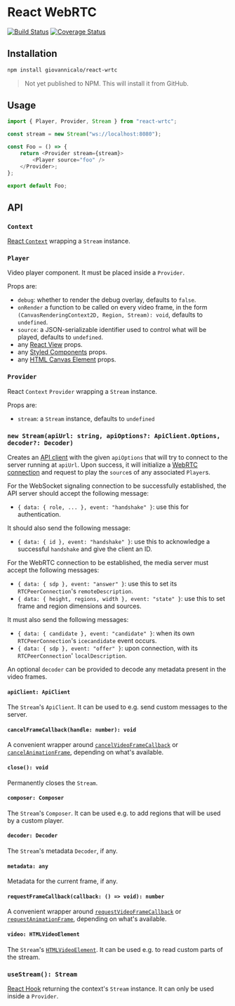 # React WebRTC

[![Build Status](https://github.com/giovannicalo/react-wrtc/actions/workflows/build.yml/badge.svg)](https://github.com/giovannicalo/react-wrtc/actions/workflows/build.yml)
[![Coverage Status](https://coveralls.io/repos/github/giovannicalo/react-wrtc/badge.svg?branch=master)](https://coveralls.io/github/giovannicalo/react-wrtc?branch=master)

## Installation

```bash
npm install giovannicalo/react-wrtc
```

> Not yet published to NPM. This will install it from GitHub.

## Usage

```javascript
import { Player, Provider, Stream } from "react-wrtc";

const stream = new Stream("ws://localhost:8080");

const Foo = () => {
    return <Provider stream={stream}>
        <Player source="foo" />
    </Provider>;
};

export default Foo;
```

## API

### `Context`

[React `Context`](https://reactjs.org/docs/context.html) wrapping a `Stream` instance.

### `Player`

Video player component. It must be placed inside a `Provider`.

Props are:

* `debug`: whether to render the debug overlay, defaults to `false`.
* `onRender` a function to be called on every video frame, in the form `(CanvasRenderingContext2D, Region, Stream): void`, defaults to `undefined`.
* `source`: a JSON-serializable identifier used to control what will be played, defaults to `undefined`.
* any [React View](https://github.com/giovannicalo/react-view) props.
* any [Styled Components](https://github.com/styled-components/styled-components) props.
* any [HTML Canvas Element](https://developer.mozilla.org/en-US/docs/Web/API/HTMLCanvasElement) props.

### `Provider`

React `Context` `Provider` wrapping a `Stream` instance.

Props are:

* `stream`: a `Stream` instance, defaults to `undefined`

### `new Stream(apiUrl: string, apiOptions?: ApiClient.Options, decoder?: Decoder)`

Creates an [API client](https://github.com/giovannicalo/js-wrtc-ws-api-client) with the given `apiOptions` that will try to connect to the server running at `apiUrl`. Upon success, it will initialize a [WebRTC connection](https://developer.mozilla.org/en-US/docs/Web/API/RTCPeerConnection) and request to play the `source`s of any associated `Player`s.

For the WebSocket signaling connection to be successfully established, the API server should accept the following message:

* `{ data: { role, ... }, event: "handshake" }`: use this for authentication.

It should also send the following message:

* `{ data: { id }, event: "handshake" }`: use this to acknowledge a successful `handshake` and give the client an ID.

For the WebRTC connection to be established, the media server must accept the following messages:

* `{ data: { sdp }, event: "answer" }`: use this to set its `RTCPeerConnection`'s `remoteDescription`.
* `{ data: { height, regions, width }, event: "state" }`: use this to set frame and region dimensions and sources.

It must also send the following messages:

* `{ data: { candidate }, event: "candidate" }`: when its own `RTCPeerConnection`'s `icecandidate` event occurs.
* `{ data: { sdp }, event: "offer" }`: upon connection, with its `RTCPeerConnection`' `localDescription`.

An optional `decoder` can be provided to decode any metadata present in the video frames.

#### `apiClient: ApiClient`

The `Stream`'s `ApiClient`. It can be used to e.g. send custom messages to the server.

#### `cancelFrameCallback(handle: number): void`

A convenient wrapper around [`cancelVideoFrameCallback`](https://developer.mozilla.org/en-US/docs/Web/API/HTMLVideoElement/cancelVideoFrameCallback) or [`cancelAnimationFrame`](https://developer.mozilla.org/en-US/docs/Web/API/Window/cancelAnimationFrame), depending on what's available.

#### `close(): void`

Permanently closes the `Stream`.

#### `composer: Composer`

The `Stream`'s `Composer`. It can be used e.g. to add regions that will be used by a custom player.

#### `decoder: Decoder`

The `Stream`'s metadata `Decoder`, if any.

#### `metadata: any`

Metadata for the current frame, if any.

#### `requestFrameCallback(callback: () => void): number`

A convenient wrapper around [`requestVideoFrameCallback`](https://developer.mozilla.org/en-US/docs/Web/API/HTMLVideoElement/requestVideoFrameCallback) or [`requestAnimationFrame`](https://developer.mozilla.org/en-US/docs/Web/API/window/requestAnimationFrame), depending on what's available.

#### `video: HTMLVideoElement`

The `Stream`'s [`HTMLVideoElement`](https://developer.mozilla.org/en-US/docs/Web/API/HTMLVideoElement). It can be used e.g. to read custom parts of the stream.

### `useStream(): Stream`

[React Hook](https://reactjs.org/docs/hooks-intro.html) returning the context's `Stream` instance. It can only be used inside a `Provider`.
